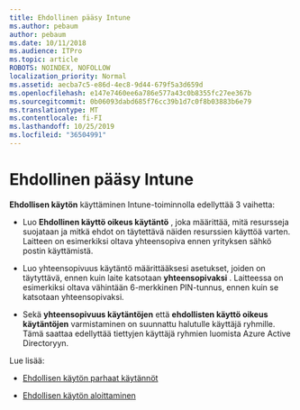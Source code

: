 ```yaml
---
title: Ehdollinen pääsy Intune
ms.author: pebaum
author: pebaum
ms.date: 10/11/2018
ms.audience: ITPro
ms.topic: article
ROBOTS: NOINDEX, NOFOLLOW
localization_priority: Normal
ms.assetid: aecba7c5-e86d-4ec8-9d44-679f5a3d659d
ms.openlocfilehash: e147e7460ee6a786e577a43c0b8355fc27ee367b
ms.sourcegitcommit: 0b06093dabd685f76cc39b1d7c0f8b03883b6e79
ms.translationtype: MT
ms.contentlocale: fi-FI
ms.lasthandoff: 10/25/2019
ms.locfileid: "36504991"
---
```

# <a name="conditional-access-with-intune"></a>Ehdollinen pääsy Intune

**Ehdollisen käytön** käyttäminen Intune-toiminnolla edellyttää 3 vaihetta: 
  
- Luo **Ehdollinen käyttö oikeus käytäntö** , joka määrittää, mitä resursseja suojataan ja mitkä ehdot on täytettävä näiden resurssien käyttöä varten. Laitteen on esimerkiksi oltava yhteensopiva ennen yrityksen sähkö postin käyttämistä. 
    
- Luo yhteensopivuus käytäntö määrittääksesi asetukset, joiden on täytyttävä, ennen kuin laite katsotaan **yhteensopivaksi** . Laitteessa on esimerkiksi oltava vähintään 6-merkkinen PIN-tunnus, ennen kuin se katsotaan yhteensopivaksi. 
    
- Sekä **yhteensopivuus käytäntöjen** että **ehdollisten käyttö oikeus käytäntöjen** varmistaminen on suunnattu halutulle käyttäjä ryhmille. Tämä saattaa edellyttää tiettyjen käyttäjä ryhmien luomista Azure Active Directoryyn. 
    
Lue lisää:
  
- [Ehdollisen käytön parhaat käytännöt](https://docs.microsoft.com/azure/active-directory/conditional-access/best-practices)
    
- [Ehdollisen käytön aloittaminen](https://docs.microsoft.com/azure/active-directory/active-directory-conditional-access-azure-portal-get-started)
    

